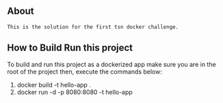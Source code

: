 ## About

    This is the solution for the first tsn docker challenge.

## How to Build  Run this project

To build and run this project as a dockerized app make sure you are 
in the root of the project then, execute the commands below:
1. docker build -t hello-app .
2. docker run -d -p 8080:8080 -t hello-app